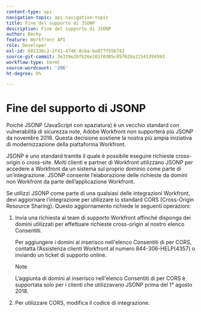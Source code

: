```yaml
---
content-type: api
navigation-topic: api-navigation-topic
title: Fine del supporto di JSONP
description: Fine del supporto di JSONP
author: Becky
feature: Workfront API
role: Developer
exl-id: 681336c2-2f41-4746-8cba-be077f556742
source-git-commit: 3e339e2bfb26e101f0305c05f620a21541394993
workflow-type: tm+mt
source-wordcount: '206'
ht-degree: 0%

---
```


# Fine del supporto di JSONP

Poiché JSONP (JavaScript con spaziatura) è un vecchio standard con vulnerabilità di sicurezza note, Adobe Workfront non supporterà più JSONP da novembre 2018. Questa decisione sostiene la nostra più ampia iniziativa di modernizzazione della piattaforma Workfront.

JSONP è uno standard tramite il quale è possibile eseguire richieste cross-origin o cross-site. Molti clienti e partner di Workfront utilizzano JSONP per accedere a Workfront da un sistema sul proprio dominio come parte di un’integrazione. JSONP consente l’elaborazione delle richieste da domini non Workfront da parte dell’applicazione Workfront.

Se utilizzi JSONP come parte di una qualsiasi delle integrazioni Workfront, devi aggiornare l’integrazione per utilizzare lo standard CORS (Cross-Origin Resource Sharing). Questo aggiornamento richiede le seguenti operazioni:

1. Invia una richiesta al team di supporto Workfront affinché disponga dei domini utilizzati per effettuare richieste cross-origin al nostro elenco Consentiti.

   Per aggiungere i domini al inserisco nell&#39;elenco Consentiti di per CORS, contatta l’Assistenza clienti Workfront al numero 844-306-HELP(4357) o inviando un ticket di supporto online.

   >[!NOTE]
   >
   >L’aggiunta di domini al inserisco nell&#39;elenco Consentiti di per CORS è supportata solo per i clienti che utilizzavano JSONP prima del 1° agosto 2018.


1. Per utilizzare CORS, modifica il codice di integrazione.
